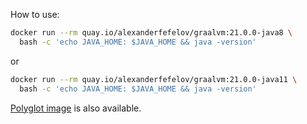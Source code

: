 How to use:

```bash
docker run --rm quay.io/alexanderfefelov/graalvm:21.0.0-java8 \
  bash -c 'echo JAVA_HOME: $JAVA_HOME && java -version'
```

or

```bash
docker run --rm quay.io/alexanderfefelov/graalvm:21.0.0-java11 \
  bash -c 'echo JAVA_HOME: $JAVA_HOME && java -version'
```

[Polyglot image](https://github.com/alexanderfefelov/docker-graalvm-polyglot) is also available.
